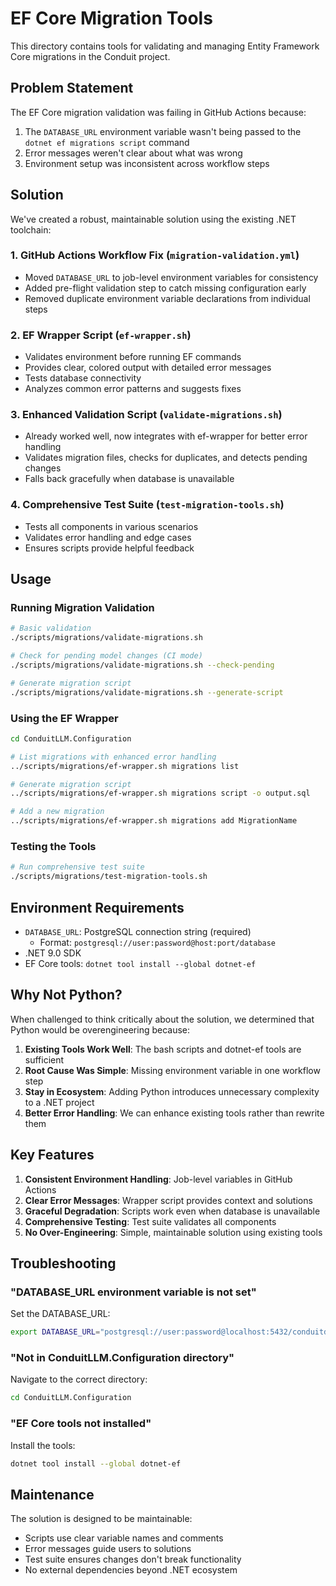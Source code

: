 # EF Core Migration Tools

This directory contains tools for validating and managing Entity Framework Core migrations in the Conduit project.

## Problem Statement

The EF Core migration validation was failing in GitHub Actions because:
1. The `DATABASE_URL` environment variable wasn't being passed to the `dotnet ef migrations script` command
2. Error messages weren't clear about what was wrong
3. Environment setup was inconsistent across workflow steps

## Solution

We've created a robust, maintainable solution using the existing .NET toolchain:

### 1. **GitHub Actions Workflow Fix** (`migration-validation.yml`)
- Moved `DATABASE_URL` to job-level environment variables for consistency
- Added pre-flight validation step to catch missing configuration early
- Removed duplicate environment variable declarations from individual steps

### 2. **EF Wrapper Script** (`ef-wrapper.sh`)
- Validates environment before running EF commands
- Provides clear, colored output with detailed error messages
- Tests database connectivity
- Analyzes common error patterns and suggests fixes

### 3. **Enhanced Validation Script** (`validate-migrations.sh`)
- Already worked well, now integrates with ef-wrapper for better error handling
- Validates migration files, checks for duplicates, and detects pending changes
- Falls back gracefully when database is unavailable

### 4. **Comprehensive Test Suite** (`test-migration-tools.sh`)
- Tests all components in various scenarios
- Validates error handling and edge cases
- Ensures scripts provide helpful feedback

## Usage

### Running Migration Validation
```bash
# Basic validation
./scripts/migrations/validate-migrations.sh

# Check for pending model changes (CI mode)
./scripts/migrations/validate-migrations.sh --check-pending

# Generate migration script
./scripts/migrations/validate-migrations.sh --generate-script
```

### Using the EF Wrapper
```bash
cd ConduitLLM.Configuration

# List migrations with enhanced error handling
../scripts/migrations/ef-wrapper.sh migrations list

# Generate migration script
../scripts/migrations/ef-wrapper.sh migrations script -o output.sql

# Add a new migration
../scripts/migrations/ef-wrapper.sh migrations add MigrationName
```

### Testing the Tools
```bash
# Run comprehensive test suite
./scripts/migrations/test-migration-tools.sh
```

## Environment Requirements

- `DATABASE_URL`: PostgreSQL connection string (required)
  - Format: `postgresql://user:password@host:port/database`
- .NET 9.0 SDK
- EF Core tools: `dotnet tool install --global dotnet-ef`

## Why Not Python?

When challenged to think critically about the solution, we determined that Python would be overengineering because:

1. **Existing Tools Work Well**: The bash scripts and dotnet-ef tools are sufficient
2. **Root Cause Was Simple**: Missing environment variable in one workflow step
3. **Stay in Ecosystem**: Adding Python introduces unnecessary complexity to a .NET project
4. **Better Error Handling**: We can enhance existing tools rather than rewrite them

## Key Features

1. **Consistent Environment Handling**: Job-level variables in GitHub Actions
2. **Clear Error Messages**: Wrapper script provides context and solutions
3. **Graceful Degradation**: Scripts work even when database is unavailable
4. **Comprehensive Testing**: Test suite validates all components
5. **No Over-Engineering**: Simple, maintainable solution using existing tools

## Troubleshooting

### "DATABASE_URL environment variable is not set"
Set the DATABASE_URL:
```bash
export DATABASE_URL="postgresql://user:password@localhost:5432/conduitdb"
```

### "Not in ConduitLLM.Configuration directory"
Navigate to the correct directory:
```bash
cd ConduitLLM.Configuration
```

### "EF Core tools not installed"
Install the tools:
```bash
dotnet tool install --global dotnet-ef
```

## Maintenance

The solution is designed to be maintainable:
- Scripts use clear variable names and comments
- Error messages guide users to solutions
- Test suite ensures changes don't break functionality
- No external dependencies beyond .NET ecosystem